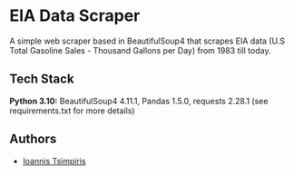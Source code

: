 # EIA Data Scraper

A simple web scraper based in BeautifulSoup4 that scrapes EIA data (U.S Total Gasoline Sales - Thousand Gallons per Day) from 1983 till today.


## Tech Stack

**Python 3.10:** BeautifulSoup4 4.11.1, Pandas 1.5.0, requests 2.28.1 (see requirements.txt for more details)




## Authors

- [Ioannis Tsimpiris](http://tsimpiris.com)

